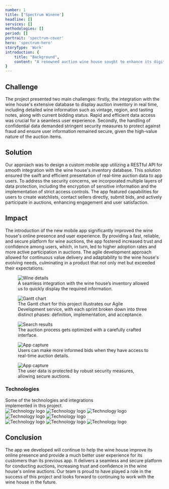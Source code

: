 ```yaml
---
number: 1
title: ['Spectrum Winene']
headline: []
services: []
methodologies: []
period: []
portrait: 'spectrum-cover'
hero: 'spectrum-hero'
storyType: 'Work'
introduction: {
    title: "Background",
    content: "A renowned auction wine house sought to enhance its digital footprint by transitioning from its traditional online auction platform to a more engaging and user-friendly mobile app. Despite having a successful history of online wine auctions, the house's existing mobile app was underperforming—characterized by poor design, slow response times, and a generally unsatisfactory user experience, which all contributed to low adoption rates. The goal was clear: to develop a new app that would not only facilitate easy browsing and bidding on wine auctions but also elevate the overall user experience to meet the expectations of today's mobile users."
}
---
```


<div>
    <h2>Challenge</h2>
    <p>The project presented two main challenges: firstly, the integration with the wine house's extensive database to display auction inventory in real time, including detailed wine information such as vintage, region, and tasting notes, along with current bidding status. Rapid and efficient data access was crucial for a seamless user experience. Secondly, the handling of confidential data demanded stringent security measures to protect against fraud and ensure user information remained secure, given the high-value nature of the auction items.</p>
</div>
<div>
    <h2>Solution</h2>
    <p>Our approach was to design a custom mobile app utilizing a RESTful API for smooth integration with the wine house's inventory database. This solution ensured the swift and efficient presentation of real-time auction data to app users. To address the security concerns, we incorporated multiple layers of data protection, including the encryption of sensitive information and the implementation of strict access controls. The app featured capabilities for users to create watchlists, contact sellers directly, submit bids, and actively participate in auctions, enhancing engagement and user satisfaction.</p>
</div>

<div>
    <h2>Impact</h2>
    <p>The introduction of the new mobile app significantly improved the wine house's online presence and user experience. By providing a fast, reliable, and secure platform for wine auctions, the app fostered increased trust and confidence among users, which, in turn, led to higher adoption rates and more active participation in auctions. The agile development approach allowed for continuous value delivery and adaptability to the wine house's evolving needs, culminating in a product that not only met but exceeded their expectations.</p>
</div>

<div >
    <figure>
        <div class="story_story__mainContent__gifContainer__XPvMb">
            <img loading="lazy" src="/work/wine-details.gif" alt="Wine details"/>
        </div>
        <figcaption class="story_story__mainContent__caption__IQRnS">A seamless integration with the wine house’s inventory allowed us to quickly display the required information.</figcaption>
    </figure>  
</div>

<div class="story_story__mainContent__gantt__TErEp">
    <figure>
        <img loading="lazy" src="/work/project-chart-en.svg" alt="Gantt chart"/>
        <figcaption class="story_story__mainContent__caption__IQRnS">The Gantt chart for this project illustrates our Agile Development service, with each sprint broken down into three distinct phases: definition, implementation, and acceptance.</figcaption>
    </figure>
</div>

<div>
    <figure>
        <div class="story_story__mainContent__gifContainer__XPvMb">
            <img loading="lazy" src="/work/search-result.gif" alt="Search results"/>
        </div>
        <figcaption class="story_story__mainContent__caption__IQRnS">The auction process gets optimized with a carefully crafted interface.</figcaption>
    </figure>    
</div>

<div class="story_story__mainContent__imagesGrid__NKnam story_story__mainContent__2cGrid__aNFn8">
    <figure>
        <img loading="lazy" src="/work/store-spectrum.jpg" alt="App capture"/>
        <figcaption class="story_story__mainContent__gridCaption__8kiY6 story_story__mainContent__caption__IQRnS">Users can make more informed bids when they have access to real-time auction details.</figcaption>
    </figure>
    <figure>
        <img loading="lazy" src="/work/cart-spectrum.jpg" alt="App capture"/>
        <figcaption class="story_story__mainContent__gridCaption__8kiY6 story_story__mainContent__caption__IQRnS">The user data is protected by robust security measures, allowing secure auctions.</figcaption>
    </figure>
</div>

<div class="story_story__mainContent__technologies__v5XXm">
    <div>
        <h3>Technologies</h3>
        <span>Some of the technologies and integrations<br/>implemented in this project.</span>
    </div>   
    <div class="story_story__mainContent__technologies__images__6NSg5">
        <div>
            <img loading="lazy" alt="Technology logo" src="/technologies/html.svg"/>
            <img loading="lazy" alt="Technology logo" src="/technologies/css.svg"/>
            <img loading="lazy" alt="Technology logo" src="/technologies/javascript.svg"/>
            <img loading="lazy" alt="Technology logo" src="/technologies/vue.svg"/>
            <img loading="lazy" alt="Technology logo" src="/technologies/sass.svg"/>
        </div>
        <div>
            <img loading="lazy" alt="Technology logo" src="/technologies/chat.svg"/>
            <img loading="lazy" alt="Technology logo" src="/technologies/cordova.png"/>
            <img loading="lazy" alt="Technology logo" src="/technologies/nodejs.svg"/>
        </div>
    </div>     
</div>

<div>
    <h2>Conclusion</h2>
    <p>The app we developed will continue to help the wine house improve its online presence and provide a much better user experience for its customers than its previous app. It delivers a seamless and secure platform for conducting auctions, increasing trust and confidence in the wine house's online auctions. Our team is proud to have played a role in the success of this project and looks forward to continuing to work with the wine house in the future.</p>
</div>